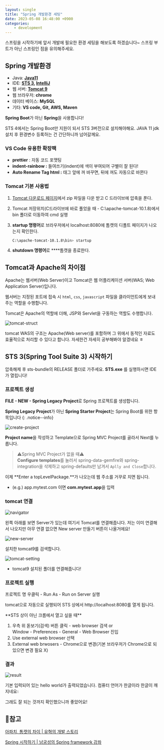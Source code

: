 ```yaml
---
layout: single
title: "Spring 개발환경 세팅"
date: 2023-05-08 16:48:00 +0900
categories:
    - development
---
```


스프링을 시작하기에 앞서 개발에 필요한 환경 세팅을 해보도록 하겠습니다~ 스프링 부트가 아닌 스프링인 점을 유의해주세요.

## Spring 개발환경

- Java: **[Java11](https://jdk.java.net/archive/)**
- IDE: **[STS 3](https://github.com/spring-attic/toolsuite-distribution/wiki/Spring-Tool-Suite-3), [IntelliJ](https://www.jetbrains.com/ko-kr/idea/download/#section=windows)**
- 웹 서버: **[Tomcat 9](https://tomcat.apache.org/download-90.cgi)**
- 웹 브라우저: **chrome**
- 데이터 베이스: **MySQL**
- 기타: **VS code, Git, AWS, Maven**

**Spring Boot**가 아닌 **Spring**을 사용합니다!

STS 4에서는 Spring Boot만 지원이 되서 STS 3버전으로 설치해야해요. JAVA 11 jdk 설치 후 환경변수 등록하는 건 간단하니까 넘어갈께요.

### VS Code 유용한 확장팩

- **prettier** : 자동 코드 포맷팅
- **indent-rainbow :** 들여쓰기(indent)에 색이 부여되어 구별이 잘 된다!
- **Auto Rename Tag html :** 태그 앞에 꺼  바꾸면, 뒤에 꺼도 자동으로 바뀐다

### Tomcat 기본 사용법

1. [Tomcat 다운로드 페이지](https://tomcat.apache.org/download-10.cgi)에서 zip 파일을 다운 받고 C 드라이브에 압축을 푼다.
2. Tomcat 저장위치(C드라이브에 바로 풀었을 때 - C:\apache-tomcat-10.1.8)에서 bin 폴더로 이동하여 cmd 실행
3. **startup 명령어**로 브라우저에서 localhost:8080에 톰캣의 디폴트 페이지가 나오는지 확인한다.
    
    ```bash
    C:\apache-tomcat-10.1.8\bin> startup
    ```
    
4. **shutdown 명령어**로 ****톰캣을 종료한다.

## Tomcat과 Apache의 차이점
Apache는 웹서버(Web Server)이고 Tomcat은 웹 어플리케이션 서버(WAS; Web Application Server)입니다.

웹서버는 지정된 포트에 접속 시 `html`, `css`, `javascript` 파일을 클라이언트에게 보내주는 역할을 수행합니다.

Tomcat은 Apache의 역할에 더해, JSP와 Servlet을 구동하는 역할도 수행합니다.

![tomcat-struct](/assets/images/2023-05-08/tomcat-struct.png)

tomcat WAS의 구조는 Apache(Web server)를 포함하며 그 위에서 동적인 자료도 효율적으로 처리할 수 있다고 합니다. 자세한건 자세히 공부해봐야 알겠네요 ㅎ

## STS 3(Spring Tool Suite 3) 시작하기

압축해제 후 sts-bundle의 RELEASE 폴더로 가주세요. **STS.exe** 를 실행하시면 IDE가 열립니다!

### 프로젝트 생성

**FILE - NEW - Spring Legacy Project**로 Spring 프로젝트를 생성합니다.

**Spring Legacy Project**가 아닌 **Spring Starter Project**는 Spring Boot를 위한 항목입니다
{: .notice--info}

![create-project](/assets/images/2023-05-08/create-project.png)

**Project name**을 작성하고 Template으로 Spring MVC Project를 골라서 Next를 누릅니다.

> ⚠️Spring MVC Project가 없을 때⚠️  
> **Configure templates**를 눌러서 spring-data-gemfire와 spring-integration을 삭제하고 spring-defaults만 남겨서 `Aplly and Close`합니다.

이제 **Enter a topLevelPackage.**가 나오는데 웹 주소를 거꾸로 치면 됩니다.

- (e.g.) app.mytest.com 이면 **com.mytest.app**을 입력

### tomcat 연결

![navigator](/assets/images/2023-05-08/navigator.png)

왼쪽 아래를 보면 Server가 있는데 여기서 Tomcat를 연결해줍니다. 저는 이미 연결해서 나오지만 아무 연결 없으면 New server 만들기 버튼이 나올거에요!

![new-server](/assets/images/2023-05-08/new-server.png)

설치한 tomcat9를 검색합니다.

![tomcat-setting](/assets/images/2023-05-08/tomcat-setting.png)

- tomcat9 설치된 폴더를 연결해줍니다!

###  프로젝트 실행
프로젝트 명 우클릭 - Run As - Run on Server 실행

tomcat으로 자동으로 실행되어 STS 상에서 http://localhost:8080를 열게 됩니다.

<div class="notice--info" markdown="1">
**STS 상이 아닌 크롬에서 열고 싶을 때**

1. 우측 위 돋보기(검색) 버튼 클릭 - web browser 검색 or  
    Window - Preferences - General - Web Browser 진입
2. Use external web browser 선택
3. External web brwosers - Chrome으로 변경(기본 브라우저가 Chrome으로 되있으면 변경 필요 X)
</div>

### 결과

![result](/assets/images/2023-05-08/result.png)

기본 입력되어 있는 hello world가 출력되었습니다. 컴퓨터 언어가 한글이라 한글이 깨지네요💧

그래도 잘 되는 것까지 확인했으니까 좋았어요!

## 👀참고
[아파치, 톰캣의 차이 \| 유혁의 개발 스토리](https://yoo-hyeok.tistory.com/137)

[Spring 시작하기 \| 남궁성의 Spring framework 강좌](https://github.com/castello/spring_basic)